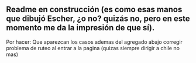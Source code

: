 ## Readme en construcción (es como esas manos que dibujó Escher, ¿o no? quizás no, pero en este momento me da la impresión de que sí).

Por hacer:
Que aparezcan los casos ademas del agregado abajo
corregir problema de ruteo al entrar a la pagina (quizas siempre dirigir a chile no mas)
